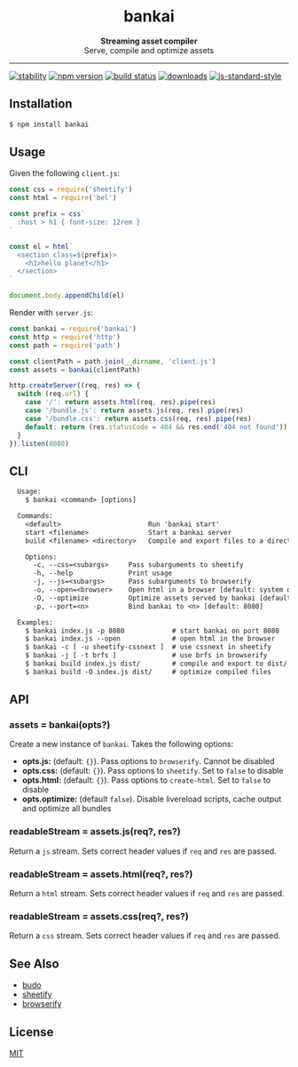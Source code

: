 <h1 align="center">bankai</h1>

<div align="center">
  <strong>Streaming asset compiler</strong>
</div>
<div align="center">
  Serve, compile and optimize assets
</div>

---

[![stability][0]][1] [![npm version][2]][3] [![build status][4]][5] [![downloads][8]][9] [![js-standard-style][10]][11]

## Installation
```sh
$ npm install bankai
```

## Usage
Given the following `client.js`:
```js
const css = require('sheetify')
const html = require('bel')

const prefix = css`
  :host > h1 { font-size: 12rem }
`

const el = html`
  <section class=${prefix}>
    <h1>hello planet</h1>
  </section>
`

document.body.appendChild(el)
```

Render with `server.js`:
```js
const bankai = require('bankai')
const http = require('http')
const path = require('path')

const clientPath = path.join(__dirname, 'client.js')
const assets = bankai(clientPath)

http.createServer((req, res) => {
  switch (req.url) {
    case '/': return assets.html(req, res).pipe(res)
    case '/bundle.js': return assets.js(req, res).pipe(res)
    case '/bundle.css': return assets.css(req, res).pipe(res)
    default: return (res.statusCode = 404 && res.end('404 not found'))
  }
}).listen(8080)
```

## CLI
```txt
  Usage:
    $ bankai <command> [options]

  Commands:
    <default>                      Run 'bankai start'
    start <filename>               Start a bankai server
    build <filename> <directory>   Compile and export files to a directory

    Options:
      -c, --css=<subargs>     Pass subarguments to sheetify
      -h, --help              Print usage
      -j, --js=<subargs>      Pass subarguments to browserify
      -o, --open=<browser>    Open html in a browser [default: system default]
      -O, --optimize          Optimize assets served by bankai [default: false]
      -p, --port=<n>          Bind bankai to <n> [default: 8080]

  Examples:
    $ bankai index.js -p 8080            # start bankai on port 8080
    $ bankai index.js --open             # open html in the browser
    $ bankai -c [ -u sheetify-cssnext ]  # use cssnext in sheetify
    $ bankai -j [ -t brfs ]              # use brfs in browserify
    $ bankai build index.js dist/        # compile and export to dist/
    $ bankai build -O index.js dist/     # optimize compiled files
```

## API
### assets = bankai(opts?)
Create a new instance of `bankai`. Takes the following options:
- __opts.js:__ (default: `{}`). Pass options to `browserify`. Cannot be
  disabled
- __opts.css:__ (default: `{}`). Pass options to `sheetify`. Set to `false` to
  disable
- __opts.html:__ (default: `{}`). Pass options to `create-html`. Set to `false`
  to disable
- __opts.optimize:__ (default `false`). Disable livereload scripts, cache
  output and optimize all bundles

### readableStream = assets.js(req?, res?)
Return a `js` stream. Sets correct header values if `req` and `res` are passed.

### readableStream = assets.html(req?, res?)
Return a `html` stream. Sets correct header values if `req` and `res` are passed.

### readableStream = assets.css(req?, res?)
Return a `css` stream. Sets correct header values if `req` and `res` are passed.

## See Also
- [budo](https://www.npmjs.com/package/budo)
- [sheetify](https://github.com/sheetify/sheetify)
- [browserify](https://github.com/substack/node-browserify)

## License
[MIT](https://tldrlegal.com/license/mit-license)

[0]: https://img.shields.io/badge/stability-experimental-orange.svg?style=flat-square
[1]: https://nodejs.org/api/documentation.html#documentation_stability_index
[2]: https://img.shields.io/npm/v/bankai.svg?style=flat-square
[3]: https://npmjs.org/package/bankai
[4]: https://img.shields.io/travis/yoshuawuyts/bankai/master.svg?style=flat-square
[5]: https://travis-ci.org/yoshuawuyts/bankai
[8]: http://img.shields.io/npm/dm/bankai.svg?style=flat-square
[9]: https://npmjs.org/package/bankai
[10]: https://img.shields.io/badge/code%20style-standard-brightgreen.svg?style=flat-square
[11]: https://github.com/feross/standard
